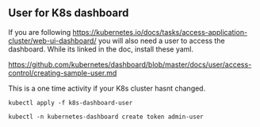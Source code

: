 ## User for K8s dashboard

If you are following https://kubernetes.io/docs/tasks/access-application-cluster/web-ui-dashboard/ you will also 
need a user to access the dashboard. While its linked in the doc, install these yaml.

https://github.com/kubernetes/dashboard/blob/master/docs/user/access-control/creating-sample-user.md

This is a one time activity if your K8s cluster hasnt changed. 

```
kubectl apply -f k8s-dashboard-user

kubectl -n kubernetes-dashboard create token admin-user
```

